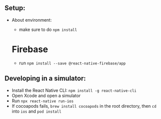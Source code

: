 ## Setup:
- About environment:
  - make sure to do `npm install`

  # Firebase
  - run `npm install --save @react-native-firebase/app`
  


## Developing in a simulator:
- Install the React Native CLI: `npm install -g react-native-cli`
- Open Xcode and open a simulator
- Run `npx react-native run-ios`
- If cocoapods fails, `brew install cocoapods` in the root directory, then `cd` into `ios` and `pod install`
